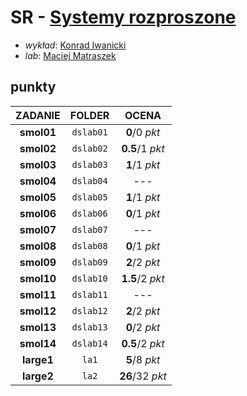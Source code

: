 # SR - [Systemy rozproszone](https://usosweb.mimuw.edu.pl/kontroler.php?_action=katalog2/przedmioty/pokazPrzedmiot&kod=1000-217bSR)

- *wykład*: [Konrad Iwanicki](https://usosweb.mimuw.edu.pl/kontroler.php?_action=katalog2/osoby/pokazOsobe&os_id=55)
- *lab*: [Maciej Matraszek](https://usosweb.mimuw.edu.pl/kontroler.php?_action=katalog2/osoby/pokazOsobe&os_id=210880)

## punkty

| ZADANIE          |  FOLDER         |  OCENA           |
| :--------------: |  :------------: |  :-------------: |
|    **smol01**    |    `dslab01`    |   **0**/0 *pkt*  |
|    **smol02**    |    `dslab02`    |   **0.5**/1 *pkt*  |
|    **smol03**    |    `dslab03`    |   **1**/1 *pkt*  |
|    **smol04**    |    `dslab04`    |   ---  |
|    **smol05**    |    `dslab05`    |   **1**/1 *pkt*  |
|    **smol06**    |    `dslab06`    |   **0**/1 *pkt*  |
|    **smol07**    |    `dslab07`    |   ---  |
|    **smol08**    |    `dslab08`    |   **0**/1 *pkt*  |
|    **smol09**    |    `dslab09`    |   **2**/2 *pkt*  |
|    **smol10**    |    `dslab10`    |   **1.5**/2 *pkt*  |
|    **smol11**    |    `dslab11`    |   ---  |
|    **smol12**    |    `dslab12`    |   **2**/2 *pkt*  |
|    **smol13**    |    `dslab13`    |   **0**/2 *pkt*  |
|    **smol14**    |    `dslab14`    |   **0.5**/2 *pkt*  |
|    **large1**    |      `la1`      |   **5**/8 *pkt*  |
|    **large2**    |      `la2`      |  **26**/32 *pkt* |
